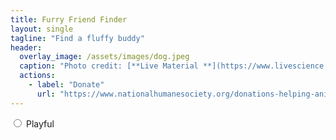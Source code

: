 ```yaml
---
title: Furry Friend Finder
layout: single
tagline: "Find a fluffy buddy"
header:
  overlay_image: /assets/images/dog.jpeg
  caption: "Photo credit: [**Live Material **](https://www.livescience.com/facts-about-dogs)"
  actions:
    - label: "Donate"
      url: "https://www.nationalhumanesociety.org/donations-helping-animals?gclid=Cj0KCQiA_bieBhDSARIsADU4zLevTGhcYmgdFMD1zp4eVCv6sy3HWt4q7cQZ24-GJ_OaOdyE9ubzYSwaAqajEALw_wcB"
---
```


<script>
  p,
  label {
      font: 1rem 'Fira Sans', sans-serif;
  }

  input {
      margin: 0.4rem;
  }

</script>

<form>

  <div class="user-check-input">
    <input class="personality-input" type="radio" value="Playful" name="personality" id="playful">
    <label class="user-check-label" for="playful">Playful</label>
  </div>


</form>
